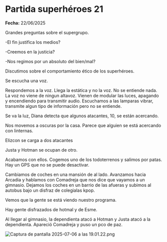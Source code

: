 # Partida superhéroes 21

**Fecha:** 22/06/2025

Grandes preguntas sobre el supergrupo. 

-El fin justifica los medios? 

-Creemos en la justicia?

-Nos regimos por un absoluto del bien/mal?

Discutimos sobre el comportamiento ético de los superhéroes. 

Se escucha una voz. 

Respondemos a la voz. Llega la estática y no la voz. No se entiende nada. La voz no viene de ningun altavoz. Vienen de modular las luces, apagando y encendiendo para transmitir audio. Escuchamos a las lamparas vibrar, transmite algun tipo de información pero no se entiende. 

Se va la luz, Diana detecta que algunos atacantes, 10, se están acercando. 

Nos movemos a oscuras por la casa. Parece que alguien se está acercando con linternas. 

Elizcon se carga a dos atacantes

Justa y Hotman se ocupan de otro. 

Acabamos con ellos. Cogemos uno de los todoterrenos y salimos por patas. Hay un GPS que no se puede desactivar. 

Cambiamos de coches en una mansión de al lado. Avanzamos hacia Arcadia y hablamos con Comadreja que nos dice que vayamos a un gimnasio. Dejamos los coches en un barrio de las afueras y subimos al autobus bajo un disfraz de colegialas kpop. 

Vemos que la gente se está viendo nuestro programa. 

Hay gente disfrazados de hotmal y de Esme. 

Al llegar al gimnasio, la dependienta atacó a Hotman y Justa atacó a la dependienta. Apareció Comadreja y puso un pco de paz. 

![Captura de pantalla 2025-07-06 a las 19.01.22.png](Partida%20superhe%CC%81roes%2021%20237ad5e1bc818100b466fc5472f06f80/Captura_de_pantalla_2025-07-06_a_las_19.01.22.png)